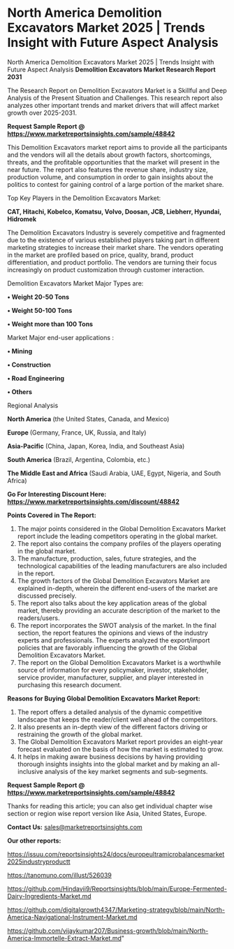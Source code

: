 # North America Demolition Excavators Market 2025 | Trends Insight with Future Aspect Analysis
North America Demolition Excavators Market 2025 | Trends Insight with Future Aspect Analysis
<strong>Demolition Excavators Market Research Report 2031</strong>

The Research Report on Demolition Excavators Market is a Skillful and Deep Analysis of the Present Situation and Challenges. This research report also analyzes other important trends and market drivers that will affect market growth over 2025-2031.

<strong>Request Sample Report @ <a href=https://www.marketreportsinsights.com/sample/48842>https://www.marketreportsinsights.com/sample/48842</a></strong>

This Demolition Excavators market report aims to provide all the participants and the vendors will all the details about growth factors, shortcomings, threats, and the profitable opportunities that the market will present in the near future. The report also features the revenue share, industry size, production volume, and consumption in order to gain insights about the politics to contest for gaining control of a large portion of the market share.

Top Key Players in the Demolition Excavators Market:

<strong>CAT, Hitachi, Kobelco, Komatsu, Volvo, Doosan, JCB, Liebherr, Hyundai, Hidromek</strong>

The Demolition Excavators Industry is severely competitive and fragmented due to the existence of various established players taking part in different marketing strategies to increase their market share. The vendors operating in the market are profiled based on price, quality, brand, product differentiation, and product portfolio. The vendors are turning their focus increasingly on product customization through customer interaction.

Demolition Excavators Market Major Types are:

<strong>•  Weight 20-50 Tons

•  Weight 50-100 Tons

•  Weight more than 100 Tons</strong>

Market Major end-user applications :

<strong>•  Mining

•  Construction

•  Road Engineering

•  Others</strong>

Regional Analysis

</u><strong><b>North America</b></strong> (the United States, Canada, and Mexico)

<strong><b>Europe </b></strong>(Germany, France, UK, Russia, and Italy)

<strong><b>Asia-Pacific</b></strong> (China, Japan, Korea, India, and Southeast Asia)

<strong><b>South America</b></strong> (Brazil, Argentina, Colombia, etc.)

<strong><b>The Middle East and Africa</b></strong> (Saudi Arabia, UAE, Egypt, Nigeria, and South Africa)

<strong>Go For Interesting Discount Here: <a href=https://www.marketreportsinsights.com/discount/48842>https://www.marketreportsinsights.com/discount/48842</a></strong>

<strong>Points Covered in The Report:</strong>
<ol>
  <li>The major points considered in the Global Demolition Excavators Market report include the leading competitors operating in the global market.</li>
  <li>The report also contains the company profiles of the players operating in the global market.</li>
  <li>The manufacture, production, sales, future strategies, and the technological capabilities of the leading manufacturers are also included in the report.</li>
  <li>The growth factors of the Global Demolition Excavators Market are explained in-depth, wherein the different end-users of the market are discussed precisely.</li>
  <li>The report also talks about the key application areas of the global market, thereby providing an accurate description of the market to the readers/users.</li>
  <li>The report incorporates the SWOT analysis of the market. In the final section, the report features the opinions and views of the industry experts and professionals. The experts analyzed the export/import policies that are favorably influencing the growth of the Global Demolition Excavators Market.</li>
  <li>The report on the Global Demolition Excavators Market is a worthwhile source of information for every policymaker, investor, stakeholder, service provider, manufacturer, supplier, and player interested in purchasing this research document.</li>
</ol>
<strong>Reasons for Buying Global Demolition Excavators Market Report:</strong>

<ol>
  <li>The report offers a detailed analysis of the dynamic competitive landscape that keeps the reader/client well ahead of the competitors.</li>
  <li>It also presents an in-depth view of the different factors driving or restraining the growth of the global market.</li>
  <li>The Global Demolition Excavators Market report provides an eight-year forecast evaluated on the basis of how the market is estimated to grow.</li>
  <li>It helps in making aware business decisions by having providing thorough insights insights into the global market and by making an all-inclusive analysis of the key market segments and sub-segments.</li>
</ol>
<strong>Request Sample Report @ <a href=https://www.marketreportsinsights.com/sample/48842>https://www.marketreportsinsights.com/sample/48842</a></strong>


Thanks for reading this article; you can also get individual chapter wise section or region wise report version like Asia, United States, Europe.

<strong>Contact Us:</strong>
sales@marketreportsinsights.com

<strong>Our other reports:</strong>

<a href=https://issuu.com/reportsinsights24/docs/europeultramicrobalancesmarket2025industryproductt>https://issuu.com/reportsinsights24/docs/europeultramicrobalancesmarket2025industryproductt</a>

<a href=https://tanomuno.com/illust/526039>https://tanomuno.com/illust/526039</a>

<a href=https://github.com/Hindavii9/Reportsinsights/blob/main/Europe-Fermented-Dairy-Ingredients-Market.md>https://github.com/Hindavii9/Reportsinsights/blob/main/Europe-Fermented-Dairy-Ingredients-Market.md</a>

<a href=https://github.com/digitalgrowth4347/Marketing-strategy/blob/main/North-America-Navigational-Instrument-Market.md>https://github.com/digitalgrowth4347/Marketing-strategy/blob/main/North-America-Navigational-Instrument-Market.md</a>

<a href=https://github.com/vijaykumar207/Business-growth/blob/main/North-America-Immortelle-Extract-Market.md>https://github.com/vijaykumar207/Business-growth/blob/main/North-America-Immortelle-Extract-Market.md</a>"
